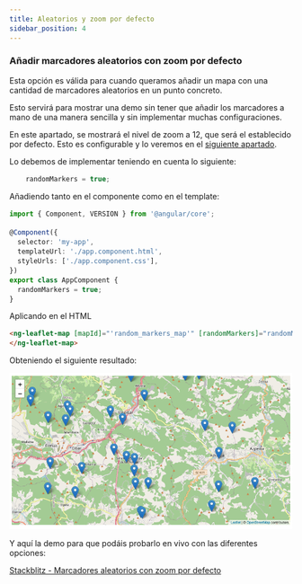 ```yaml
---
title: Aleatorios y zoom por defecto
sidebar_position: 4
---
```

### Añadir marcadores aleatorios con zoom por defecto

Esta opción es válida para cuando queramos añadir un mapa con una cantidad de marcadores aleatorios en un punto concreto.

Esto servirá para mostrar una demo sin tener que añadir los marcadores a mano de una manera sencilla y sin implementar muchas configuraciones.

En este apartado, se mostrará el nivel de zoom a 12, que será el establecido por defecto. Esto es configurable y lo veremos en el [siguiente apartado](./random-markers-select-zoom.md).

Lo debemos de implementar teniendo en cuenta lo siguiente:

```typescript
    randomMarkers = true;
```

Añadiendo tanto en el componente como en el template:

```typescript
import { Component, VERSION } from '@angular/core';

@Component({
  selector: 'my-app',
  templateUrl: './app.component.html',
  styleUrls: ['./app.component.css'],
})
export class AppComponent {
  randomMarkers = true;
}

```

Aplicando en el HTML

```html
<ng-leaflet-map [mapId]="'random_markers_map'" [randomMarkers]="randomMarkers">
</ng-leaflet-map>
```

Obteniendo el siguiente resultado:

![Random Markers with Default Zoom level](https://raw.githubusercontent.com/mugan86/i18n-ng-leaflet-doc/master/.gitbook/assets/07-random-default-zoom.png)

Y aquí la demo para que podáis probarlo en vivo con las diferentes opciones:

[Stackblitz - Marcadores aleatorios con zoom por defecto](https://stackblitz.com/edit/angular-leaflet-map-random-markers?embed=1&file=src/app/app.component.ts&theme=dark)

